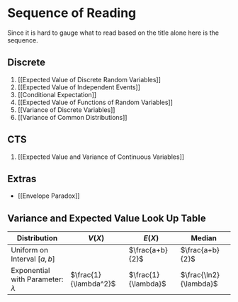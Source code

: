 # Sequence of Reading
Since it is hard to gauge what to read based on the title alone here is the sequence.

## Discrete
1. [[Expected Value of Discrete Random Variables]]
2. [[Expected Value of Independent Events]]
3. [[Conditional Expectation]]
4. [[Expected Value of Functions of Random Variables]]
5. [[Variance of Discrete Variables]]
6. [[Variance of Common Distributions]]

## CTS
1. [[Expected Value and Variance of Continuous Variables]]

## Extras
+ [[Envelope Paradox]]

## Variance and Expected Value Look Up Table

| Distribution                          | $V(X)$                | $E(X)$              | Median          |
| ------------------------------------- | --------------------- | ------------------- | --------------- |
| Uniform on Interval $[a, b]$          |                       | $\frac{a+b}{2}$     | $\frac{a+b}{2}$ |
| Exponential with Parameter: $\lambda$ | $\frac{1}{\lambda^2}$ | $\frac{1}{\lambda}$ | $\frac{\ln2}{\lambda}$                |
